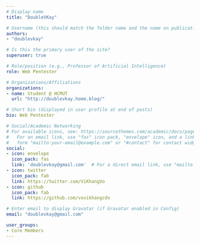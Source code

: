 ```yaml
---
# Display name
title: "DoubleVKay"

# Username (this should match the folder name and the name on publications)
authors:
- "doublevkay"

# Is this the primary user of the site?
superuser: true

# Role/position (e.g., Professor of Artificial Intelligence)
role: Web Pentester

# Organizations/Affiliations
organizations:
- name: Student @ HCMUT
  url: "http://doublevkay.home.blog/"

# Short bio (displayed in user profile at end of posts)
bio: Web Pentester

# Social/Academic Networking
# For available icons, see: https://sourcethemes.com/academic/docs/page-builder/#icons
#   For an email link, use "fas" icon pack, "envelope" icon, and a link in the
#   form "mailto:your-email@example.com" or "#contact" for contact widget.
social:
- icon: envelope
  icon_pack: fas
  link: 'doublevkay@gmail.com'  # For a direct email link, use "mailto:test@example.org".
- icon: twitter
  icon_pack: fab
  link: https://twitter.com/ViKhangVo
- icon: github
  icon_pack: fab
  link: https://github.com/vovikhangcdv

# Enter email to display Gravatar (if Gravatar enabled in Config)
email: "doublevkay@gmail.com"

user_groups:
- Core Members
---
```

